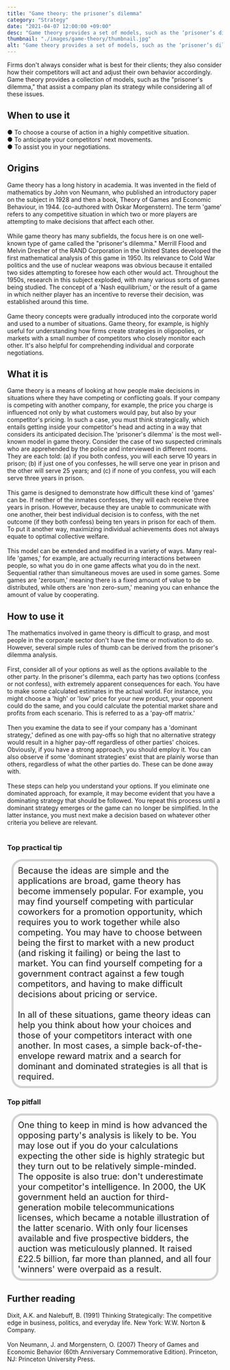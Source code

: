 ```yaml
---
title: "Game theory: the prisoner’s dilemma"
category: "Strategy"
date: "2021-04-07 12:00:00 +09:00"
desc: "Game theory provides a set of models, such as the ‘prisoner’s dilemma’, which help a firm plan its strategy, taking all such factors into account"
thumbnail: "./images/game-theory/thumbnail.jpg"
alt: "Game theory provides a set of models, such as the ‘prisoner’s dilemma’, which help a firm plan its strategy, taking all such factors into account."
---
```


Firms don't always consider what is best for their clients; they also consider how their competitors will act and adjust their own behavior accordingly. Game theory provides a collection of models, such as the "prisoner's dilemma," that assist a company plan its strategy while considering all of these issues. <br>

## When to use it

● To choose a course of action in a highly competitive situation.<br>
● To anticipate your competitors' next movements.<br>
● To assist you in your negotiations.<br>

## Origins
Game theory has a long history in academia. It was invented in the field of mathematics by John von Neumann, who published an introductory paper on the subject in 1928 and then a book, Theory of Games and Economic Behaviour, in 1944. (co-authored with Oskar Morgenstern). The term 'game' refers to any competitive situation in which two or more players are attempting to make decisions that affect each other. <br><br>
While game theory has many subfields, the focus here is on one well-known type of game called the "prisoner's dilemma." Merrill Flood and Melvin Dresher of the RAND Corporation in the United States developed the first mathematical analysis of this game in 1950. Its relevance to Cold War politics and the use of nuclear weapons was obvious because it entailed two sides attempting to foresee how each other would act. Throughout the 1950s, research in this subject exploded, with many various sorts of games being studied. The concept of a 'Nash equilibrium,' or the result of a game in which neither player has an incentive to reverse their decision, was established around this time. <br><br>
Game theory concepts were gradually introduced into the corporate world and used to a number of situations. Game theory, for example, is highly useful for understanding how firms create strategies in oligopolies, or markets with a small number of competitors who closely monitor each other. It's also helpful for comprehending individual and corporate negotiations. <br>

## What it is
Game theory is a means of looking at how people make decisions in situations where they have competing or conflicting goals. If your company is competing with another company, for example, the price you charge is influenced not only by what customers would pay, but also by your competitor's pricing. In such a case, you must think strategically, which entails getting inside your competitor's head and acting in a way that considers its anticipated decision.The 'prisoner's dilemma' is the most well-known model in game theory. Consider the case of two suspected criminals who are apprehended by the police and interviewed in different rooms. They are each told: (a) if you both confess, you will each serve 10 years in prison; (b) if just one of you confesses, he will serve one year in prison and the other will serve 25 years; and (c) if none of you confess, you will each serve three years in prison.<br><br>
This game is designed to demonstrate how difficult these kind of 'games' can be. If neither of the inmates confesses, they will each receive three years in prison. However, because they are unable to communicate with one another, their best individual decision is to confess, with the net outcome (if they both confess) being ten years in prison for each of them. To put it another way, maximizing individual achievements does not always equate to optimal collective welfare. <br><br>
This model can be extended and modified in a variety of ways. Many real-life 'games,' for example, are actually recurring interactions between people, so what you do in one game affects what you do in the next. Sequential rather than simultaneous moves are used in some games. Some games are 'zerosum,' meaning there is a fixed amount of value to be distributed, while others are 'non zero-sum,' meaning you can enhance the amount of value by cooperating. <br>

## How to use it
The mathematics involved in game theory is difficult to grasp, and most people in the corporate sector don't have the time or motivation to do so. However, several simple rules of thumb can be derived from the prisoner's dilemma analysis.<br><br>
First, consider all of your options as well as the options available to the other party. In the prisoner's dilemma, each party has two options (confess or not confess), with extremely apparent consequences for each. You have to make some calculated estimates in the actual world. For instance, you might choose a 'high' or 'low' price for your new product, your opponent could do the same, and you could calculate the potential market share and profits from each scenario. This is referred to as a 'pay-off matrix.' <br><br>
Then you examine the data to see if your company has a 'dominant strategy,' defined as one with pay-offs so high that no alternative strategy would result in a higher pay-off regardless of other parties' choices. Obviously, if you have a strong approach, you should employ it. You can also observe if some 'dominant strategies' exist that are plainly worse than others, regardless of what the other parties do. These can be done away with. <br><br>
These steps can help you understand your options. If you eliminate one dominated approach, for example, it may become evident that you have a dominating strategy that should be followed. You repeat this process until a dominant strategy emerges or the game can no longer be simplified. In the latter instance, you must next make a decision based on whatever other criteria you believe are relevant. <br><br>

### Top practical tip
<div style="background:transparent;
            border-radius: 25px; 
            font-size: 20px; 
            padding: 10px; 
            border: 5px solid lightgray; 
            margin: 10px;">Because the ideas are simple and the applications are broad, game theory has become immensely popular. For example, you may find yourself competing with particular coworkers for a promotion opportunity, which requires you to work together while also competing. You may have to choose between being the first to market with a new product (and risking it failing) or being the last to market. You can find yourself competing for a government contract against a few tough competitors, and having to make difficult decisions about pricing or service. <br><br>
In all of these situations, game theory ideas can help you think about how your choices and those of your competitors interact with one another. In most cases, a simple back-of-the-envelope reward matrix and a search for dominant and dominated strategies is all that is required.<br></div>

### Top pitfall
<div style="background:transparent;
            border-radius: 25px; 
            font-size: 20px; 
            padding: 10px; 
            border: 5px solid lightgray; 
            margin: 10px;">
One thing to keep in mind is how advanced the opposing party's analysis is likely to be. You may lose out if you do your calculations expecting the other side is highly strategic but they turn out to be relatively simple-minded. The opposite is also true: don't underestimate your competitor's intelligence. In 2000, the UK government held an auction for third-generation mobile telecommunications licenses, which became a notable illustration of the latter scenario. With only four licenses available and five prospective bidders, the auction was meticulously planned. It raised £22.5 billion, far more than planned, and all four 'winners' were overpaid as a result.<br></div>

## Further reading
Dixit, A.K. and Nalebuff, B. (1991) Thinking Strategically: The competitive edge in business, politics, and everyday life. New York: W.W. Norton & Company.<br><br>
Von Neumann, J. and Morgenstern, O. (2007) Theory of Games and Economic Behavior (60th Anniversary Commemorative Edition). Princeton, NJ: Princeton University Press.<br><br>
